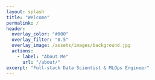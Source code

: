 ```yaml
---
layout: splash
title: "Welcome"
permalink: /
header:
  overlay_color: "#000"
  overlay_filter: "0.5"
  overlay_image: /assets/images/background.jpg
  actions:
    - label: "About Me"
      url: "/about/"
excerpt: "Full-stack Data Scientist & MLOps Engineer"
---
```

